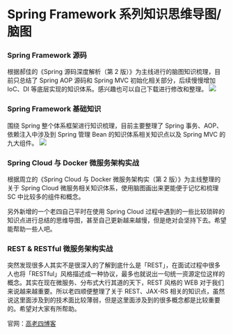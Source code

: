 # Spring Framework 系列知识思维导图/脑图
### Spring Framework 源码 ###
根据郝佳的《Spring 源码深度解析（第 2 版）》为主线进行的脑图知识梳理，目前只总结了 Spring AOP 源码和 Spring MVC 初始化相关部分，后续慢慢增加 IoC、DI 等底层实现的知识体系。感兴趣也可以自己下载进行修改和整理。
<img src="https://0d077ef9e74d8.cdn.sohucs.com/roWFqJY_png">
### Spring Framework 基础知识 ###
围绕 Spring 整个体系框架进行知识梳理，目前主要整理了 Spring 事务、AOP、依赖注入中涉及到 Spring 管理 Bean 的知识体系相关知识点以及 Spring MVC 的九大组件。
<img src="https://pic1.superbed.cn/item/5cc5b4213a213b0417319017">
### Spring Cloud 与 Docker 微服务架构实战 ###
根据周立的《Spring Cloud 与 Docker 微服务架构实（第 2 版）》为主线整理的关于 Spring Cloud 微服务相关知识体系，使用脑图画出来更能便于记忆和梳理 SC 中比较多的组件和概念。

另外新增的一个老四自己平时在使用 Spring Cloud 过程中遇到的一些比较琐碎的知识点进行总结的思维导图，甚至自己更新越来越慢，但是绝对会坚持下去。希望能帮助一些人吧。

### REST & RESTful 微服务架构实战 ###
突然发现很多人其实不是很深入的了解到底什么是「REST」，在面试过程中很多人也将「RESTful」风格描述成一种协议，最多也就说出一句统一资源定位这样的概念。其实在现在微服务、分布式大行其道的天下，REST 风格的 WEB 对于我们来说越来越重要。所以老四顺便整理了关于 REST、JAX-RS 相关的知识点，虽然说这里面涉及到的技术面比较薄弱，但是这里面涉及到的很多概念都是比较重要的。希望对大家有所帮助。

官网：<a href="http://www.glorze.com/" rel="nofollow">高老四博客</a>